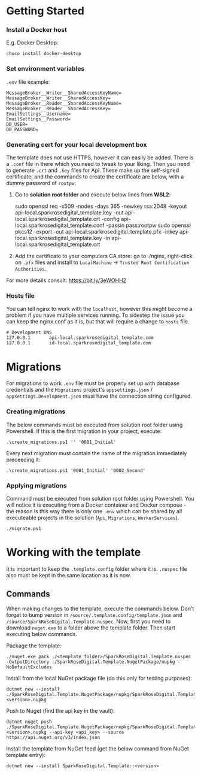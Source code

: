# Getting Started

### Install a Docker host

E.g. Docker Desktop:

    choco install docker-desktop

### Set environment variables

`.env` file example:

    MessageBroker__Writer__SharedAccessKeyName=
    MessageBroker__Writer__SharedAccessKey=
    MessageBroker__Reader__SharedAccessKeyName=
    MessageBroker__Reader__SharedAccessKey=
    EmailSettings__Username=
    EmailSettings__Password=
    DB_USER=
    DB_PASSWORD=

### Generating cert for your local development box

The template does not use HTTPS, however it can easily be added. There is a `.conf` file in there which you need to tweak to your liking. Then you need to generate `.crt` and `.key` files for Api. These make up the self-signed certificate, and the commands to create the certificate are below, with a dummy password of `rootpw`:

1. Go to **solution root folder** and execute below lines from **WSL2**:

   sudo openssl req -x509 -nodes -days 365 -newkey rsa:2048 -keyout api-local.sparkrosedigital_template.key -out api-local.sparkrosedigital_template.crt -config api-local.sparkrosedigital_template.conf -passin pass:rootpw
   sudo openssl pkcs12 -export -out api-local.sparkrosedigital_template.pfx -inkey api-local.sparkrosedigital_template.key -in api-local.sparkrosedigital_template.crt

2. Add the certificate to your computers CA store: go to ./nginx, right-click on `.pfx` files and install to `LocalMachine` -> `Trusted Root Certification Authorities`.

For more details consult: https://bit.ly/3eWOHH2

### Hosts file

You can tell nginx to work with the `localhost`, however this might become a problem if you have multiple services running. To sidestep the issue you can keep the nginx.conf as it is, but that will require a change to `hosts` file.

    # Development DNS
    127.0.0.1	    api-local.sparkrosedigital_template.com
    127.0.0.1	    id-local.sparkrosedigital_template.com

# Migrations

For migrations to work `.env` file must be properly set up with database credentials and the `Migrations` project's `appsettings.json` / `appsettings.Development.json` must have the connection string configured.

### Creating migrations

The below commands must be executed from solution root folder using Powershell. If this is the first migration in your project, execute:

    .\create_migrations.ps1 '' '0001_Initial'

Every next migration must contain the name of the migration immediately preceeding it:

    .\create_migrations.ps1 '0001_Initial' '0002_Second'

### Applying migrations

Command must be executed from solution root folder using Powershell. You will notice it is executing from a Docker container and Docker compose - the reason is this way there is only one `.env` which can be shared by all executeable projects in the solution (`Ąpi`, `Migrations`, `WorkerServices`).

    ./migrate.ps1

# Working with the template

It is important to keep the `.template.config` folder where it is. `.nuspec` file also must be kept in the same location as it is now.

## Commands

When making changes to the template, execute the commands below. Don't forget to bump version in `/source/.template.config/template.json` and `/source/SparkRoseDigital.Template.nuspec`. Now, first you need to download `nuget.exe` to a folder above the template folder. Then start executing below commands.

Package the template:

    ./nuget.exe pack ./<template_folder>/SparkRoseDigital.Template.nuspec -OutputDirectory ./SparkRoseDigital.Template.NugetPackage/nupkg -NoDefaultExcludes

Install from the local NuGet package file (do this only for testing purposes):

    dotnet new --install ./SparkRoseDigital.Template.NugetPackage/nupkg/SparkRoseDigital.Template.<version>.nupkg

Push to Nuget (find the api key in the vault):

    dotnet nuget push ./SparkRoseDigital.Template.NugetPackage/nupkg/SparkRoseDigital.Template.<version>.nupkg --api-key <api_key> --source https://api.nuget.org/v3/index.json

Install the template from NuGet feed (get the below command from NuGet template entry):

    dotnet new --install SparkRoseDigital.Template::<version>
